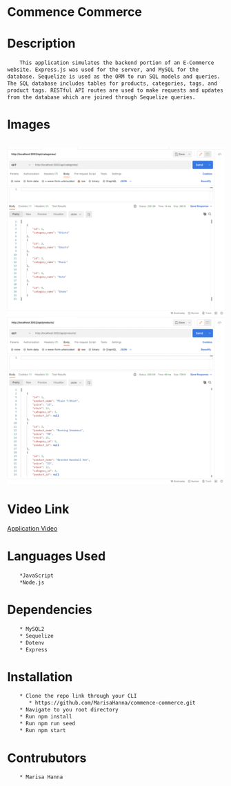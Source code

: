 #       Commence Commerce


#       Description

        This application simulates the backend portion of an E-Commerce website. Express.js was used for the server, and MySQL for the database. Sequelize is used as the ORM to run SQL models and queries. The SQL database includes tables for products, categories, tags, and product tags. RESTful API routes are used to make requests and updates from the database which are joined through Sequelize queries.



#       Images

![]()
![screen-shot1](./images/screen-shot1.png)
![screen-shot2](./images/screen-shot2.png)



#       Video Link

[Application Video]()



#       Languages Used

        *JavaScript
        *Node.js



#       Dependencies

        * MySQL2
        * Sequelize
        * Dotenv
        * Express



#       Installation 

        * Clone the repo link through your CLI
           * https://github.com/MarisaHanna/commence-commerce.git
        * Navigate to you root directory 
        * Run npm install
        * Run npm run seed
        * Run npm start



#       Contrubutors

        * Marisa Hanna
